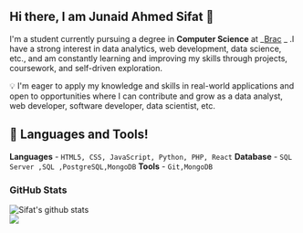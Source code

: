 ## Hi there, I am Junaid Ahmed Sifat 👋

I'm a student currently pursuing a degree in **Computer Science** at _[Brac](https://www.bracu.ac.bd/) _ .I have a strong interest in data analytics, web development, data science, etc., and am constantly learning and improving my skills through projects, coursework, and self-driven exploration.

💡 I'm eager to apply my knowledge and skills in real-world applications and open to opportunities where I can contribute and grow as a data analyst, web developer, software developer, data scientist, etc.

## 🔧 Languages and Tools!
  **Languages** - `HTML5, CSS, JavaScript, Python, PHP, React`
  **Database** - `SQL Server ,SQL ,PostgreSQL,MongoDB`
  **Tools** - `Git,MongoDB` 


### GitHub Stats

<img src="https://github-readme-stats.anuraghazra1.vercel.app/api?username=Junaid-Ahmed-Sifat&show_icons=true&include_all_commits=true&theme=omni&count_private=true)" alt="Sifat's github stats" />


<br/>

<a href="https://github.com/irtiza1999">
  <img src="https://github-readme-stats.vercel.app/api/top-langs/?username=Junaid-Ahmed-Sifat&layout=compact&theme=tokyonight" />
</a>
